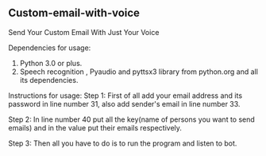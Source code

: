 ## Custom-email-with-voice
Send Your Custom Email With Just Your Voice

Dependencies for usage:

1. Python 3.0 or plus.
2. Speech recognition , Pyaudio and pyttsx3 library from python.org and all its dependencies.

Instructions for usage: Step 1: First of all add your email address and its password in line number 31, also add sender's email in line number 33.

Step 2: In line number 40 put all the key(name of persons you want to send emails) and in the value put their emails respectively.

Step 3: Then all you have to do is to run the program and listen to bot.



